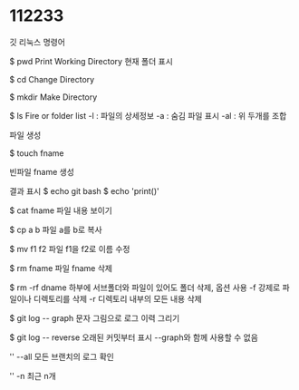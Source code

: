 # 112233



깃 리눅스 명령어

$ pwd
Print Working Directory
현재 폴더 표시

$ cd
Change Directory

$ mkdir
Make Directory

$ ls
Fire or folder list
-l : 파일의 상세정보
-a : 숨김 파일 표시
-al : 위 두개를 조합


파일 생성

$ touch fname


빈파일 fname 생성

결과 표시
$ echo git bash
$ echo 'print()'

$ cat fname
파일 내용 보이기

$ cp a b
파일 a를 b로 복사

$ mv f1 f2
파일 f1을 f2로 이름 수정

$ rm fname
파일 fname 삭제

$ rm -rf dname
하부에 서브폴더와 파일이 있어도 폴더 삭제, 옵션 사용
-f 강제로 파일이나 디렉토리를 삭제
-r 디렉토리 내부의 모든 내용 삭제

$ git log -- graph 
문자 그림으로 로그 이력 그리기

$ git log -- reverse 
오래된 커밋부터 표시 --graph와 함께 사용할 수 없음

'' --all
모든 브랜치의 로그 확인

'' -n
최근 n개
